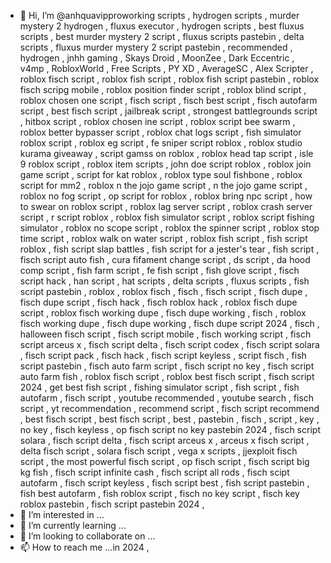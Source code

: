- 👋 Hi, I’m @anhquavipproworking scripts , hydrogen scripts , murder mystery 2 hydrogen , fluxus executor , hydrogen scripts , best fluxus scripts , best murder mystery 2 script , fluxus scripts pastebin , delta scripts , fluxus murder mystery 2 script pastebin , recommended , hydrogen , jnhh gaming , Skays Droid , MoonZee , Dark Eccentric , v4mp , RobloxWorld , Free Scripts , PY XD , AverageSC , Alex Scripter , roblox fisch script , roblox fish script , roblox fish script pastebin , roblox fisch scripg mobile , roblox position finder script , roblox blind script , roblox chosen one script , fisch script , fisch best script , fisch autofarm script , best fisch script , jailbreak script ,  strongest battlegrounds script , hitbox script , roblox chosen ine script , roblox script bee swarm , roblox better bypasser script , roblox chat logs script , fish simulator roblox script , roblox eg script , fe sniper script roblox , roblox studio kurama giveaway , script gamss on roblox , roblox head tap script , isle 9 roblox script , roblox item scripts , john doe script roblox , roblox join game script , script for kat roblox , roblox type soul fishbone , roblox script for mm2 , roblox n the jojo game script , n the jojo game script , roblox no fog script , op script for roblox , roblox bring npc script , how to swear on roblox script , roblox lag server script , roblox crash server script , r script roblox , roblox fish simulator script , roblox script fishing simulator ,  roblox no scope script , roblox the spinner script , roblox stop time script , roblox walk on water script , roblox fish script , fish script roblox , fish script slap battles , fish script for a jester's tear , fish script , fisch script auto fish , cura fifament change script , ds script , da hood comp script , fish farm script , fe fish script , fish glove script , fisch script hack , han script , hat scripts , delta scripts , fluxus scripts , fish script pastebin , roblox , roblox fisch , fisch , fisch script , fisch dupe , fisch dupe  script , fisch hack , fisch roblox hack , roblox fisch dupe script , roblox fisch working dupe , fisch dupe working , fisch
, roblox fisch working dupe , fisch dupe working , fisch dupe script 2024 , fisch , halloween fisch script , fisch script mobile , fisch working script , fisch script arceus x , fisch script delta , fisch script codex , fisch script solara , fisch script pack , fisch hack , fisch script keyless , script fisch , fish script pastebin , fisch auto farm script , fisch script no key , fisch script auto farm fish , roblox fisch script , roblox best fisch script , fisch script 2024 , get best fish script , fishing simulator script , fish script , fish autofarm , fisch script , youtube recommended , youtube search ,  fisch script , yt recommendation , recommend script , fisch script recommend , best fisch script , best fisch script , best , pastebin , fisch , script , key , no key ,  fisch keyless , op fisch script no key pastebin 2024 , fisch script solara , fisch script delta , fisch script arceus x , arceus x fisch script , delta fisch script , solara fisch script , vega x scripts , jjexploit fisch script , the most powerful fisch script , op fisch script , fisch script big kg fish , fisch script infinite cash , fisch script all rods , fisch scipt autofarm , fisch script keyless , fisch script best , fish script pastebin , fish best autofarm , fish roblox script , fisch no key script , fisch key roblox pastebin , fisch script pastebin 2024 , 
- 👀 I’m interested in ...
- 🌱 I’m currently learning ...
- 💞️ I’m looking to collaborate on ...
- 📫 How to reach me ...in 2024 , 
<!---
anhquavippro/anhquavippro is a ✨ special ✨ repository because its `README.md` (this file) appears on your GitHub profile.
You can click the Preview link to take a look at your changes.
--->
